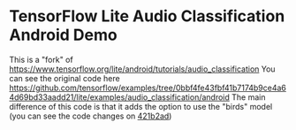 # TensorFlow Lite Audio Classification Android Demo

This is a "fork" of https://www.tensorflow.org/lite/android/tutorials/audio_classification
You can see the original code here https://github.com/tensorflow/examples/tree/0bbf4fe43fbf41b7174b9ce4a64d69bd33aadd21/lite/examples/audio_classification/android
The main difference of this code is that it adds the option to use the "birds" model (you can see the code changes on [421b2ad](https://github.com/ghashi/tensor-flow-lite-task-audio-poc/commit/421b2add06d930565dfb07394a27e1a8b040d9c3))
